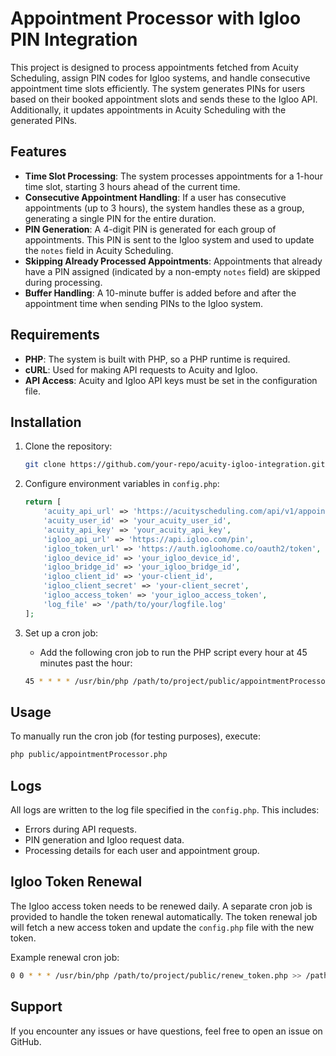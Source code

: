 # Appointment Processor with Igloo PIN Integration

This project is designed to process appointments fetched from Acuity Scheduling, assign PIN codes for Igloo systems, and handle consecutive appointment time slots efficiently. The system generates PINs for users based on their booked appointment slots and sends these to the Igloo API. Additionally, it updates appointments in Acuity Scheduling with the generated PINs.

## Features

- **Time Slot Processing**: The system processes appointments for a 1-hour time slot, starting 3 hours ahead of the current time.
- **Consecutive Appointment Handling**: If a user has consecutive appointments (up to 3 hours), the system handles these as a group, generating a single PIN for the entire duration.
- **PIN Generation**: A 4-digit PIN is generated for each group of appointments. This PIN is sent to the Igloo system and used to update the `notes` field in Acuity Scheduling.
- **Skipping Already Processed Appointments**: Appointments that already have a PIN assigned (indicated by a non-empty `notes` field) are skipped during processing.
- **Buffer Handling**: A 10-minute buffer is added before and after the appointment time when sending PINs to the Igloo system.

## Requirements

- **PHP**: The system is built with PHP, so a PHP runtime is required.
- **cURL**: Used for making API requests to Acuity and Igloo.
- **API Access**: Acuity and Igloo API keys must be set in the configuration file.

## Installation

1. Clone the repository:

    ```bash
    git clone https://github.com/your-repo/acuity-igloo-integration.git
    ```

2. Configure environment variables in `config.php`:

    ```php
    return [
        'acuity_api_url' => 'https://acuityscheduling.com/api/v1/appointments',
        'acuity_user_id' => 'your_acuity_user_id',
        'acuity_api_key' => 'your_acuity_api_key',
        'igloo_api_url' => 'https://api.igloo.com/pin',
        'igloo_token_url' => 'https://auth.igloohome.co/oauth2/token',
        'igloo_device_id' => 'your_igloo_device_id',
        'igloo_bridge_id' => 'your_igloo_bridge_id',
        'igloo_client_id' => 'your-client_id',
        'igloo_client_secret' => 'your-client_secret',
        'igloo_access_token' => 'your_igloo_access_token',
        'log_file' => '/path/to/your/logfile.log'
    ];
    ```

3. Set up a cron job:

    - Add the following cron job to run the PHP script every hour at 45 minutes past the hour:

    ```bash
    45 * * * * /usr/bin/php /path/to/project/public/appointmentProcessor.php >> /path/to/logfile.log 2>&1
    ```

## Usage

To manually run the cron job (for testing purposes), execute:

```bash
php public/appointmentProcessor.php
```

## Logs

All logs are written to the log file specified in the `config.php`. This includes:

- Errors during API requests.
- PIN generation and Igloo request data.
- Processing details for each user and appointment group.

## Igloo Token Renewal

The Igloo access token needs to be renewed daily. A separate cron job is provided to handle the token renewal automatically. The token renewal job will fetch a new access token and update the `config.php` file with the new token.

Example renewal cron job:

```bash
0 0 * * * /usr/bin/php /path/to/project/public/renew_token.php >> /path/to/logfile.log 2>&1
```

## Support

If you encounter any issues or have questions, feel free to open an issue on GitHub.
